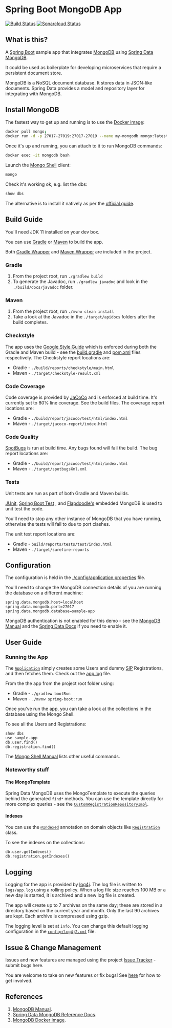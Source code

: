 # Spring Boot MongoDB App

[![Build Status](https://travis-ci.org/gazbert/spring-boot-mongodb-app.svg?branch=master)](https://travis-ci.org/gazbert/spring-boot-mongodb-app)
[![Sonarcloud Status](https://sonarcloud.io/api/project_badges/measure?project=gazbert_spring-boot-mongodb-app&metric=alert_status)](https://sonarcloud.io/dashboard?id=gazbert_spring-boot-mongodb-app)

## What is this?
A [Spring Boot](http://projects.spring.io/spring-boot/) sample app that integrates 
[MongoDB](https://www.mongodb.com/) using [Spring Data MongoDB](https://spring.io/projects/spring-data-mongodb).

It could be used as boilerplate for developing microservices that require a persistent document store.

MongoDB is a NoSQL document database. It stores data in JSON-like documents. Spring Data provides
a model and repository layer for integrating with MongoDB.

## Install MongoDB
The fastest way to get up and running is to use the [Docker image](https://hub.docker.com/_/mongo):

```bash
docker pull mongo;
docker run -d -p 27017-27019:27017-27019 --name my-mongodb mongo:latest

```

Once it's up and running, you can attach to it to run MongoDB commands: 
```bash
docker exec -it mongodb bash
```

Launch the [Mongo Shell](https://docs.mongodb.com/manual/reference/mongo-shell/) client:
```bash
mongo
```

Check it's working ok, e.g. list the dbs:
```bash
show dbs
```

The alternative is to install it natively as per the [official guide](https://docs.mongodb.com/manual/installation/).

## Build Guide
You'll need JDK 11 installed on your dev box.

You can use [Gradle](https://gradle.org/) or [Maven](https://maven.apache.org) to build the app.

Both [Gradle Wrapper](https://docs.gradle.org/current/userguide/gradle_wrapper.html) and 
[Maven Wrapper](https://github.com/takari/maven-wrapper) are included in the project.

### Gradle
1. From the project root, run `./gradlew build`
1. To generate the Javadoc, run `./gradlew javadoc` and look in the `./build/docs/javadoc` folder.

### Maven
1. From the project root, run `./mvnw clean install`
1. Take a look at the Javadoc in the `./target/apidocs` folders after the build completes.

### Checkstyle
The app uses the [Google Style Guide](https://google.github.io/styleguide/javaguide.html)
which is enforced during both the Gradle and Maven build - see the [build.gradle](./build.gradle) 
and [pom.xml](./pom.xml) files respectively. The Checkstyle report locations are:

* Gradle - `./build/reports/checkstyle/main.html`
* Maven - `./target/checkstyle-result.xml`

### Code Coverage
Code coverage is provided by [JaCoCo](https://www.eclemma.org/jacoco/) and is enforced at build time.
It's currently set to 80% line coverage. See the build files. The coverage report locations are:

* Gradle - `./build/report/jacoco/test/html/index.html`
* Maven - `./target/jacoco-report/index.html`

### Code Quality
[SpotBugs](https://spotbugs.github.io/) is run at build time. Any bugs found will fail the build. 
The bug report locations are:

* Gradle - `./build/report/jacoco/test/html/index.html`
* Maven - `./target/spotbugsXml.xml`

### Tests
Unit tests are run as part of both Gradle and Maven builds.

[JUnit](https://junit.org/junit4/), [Spring Boot Test](https://docs.spring.io/spring-boot/docs/2.1.5.RELEASE/reference/html/boot-features-testing.html)
, and [Flapdoodle's](https://github.com/flapdoodle-oss/de.flapdoodle.embed.mongo) embedded MongoDB
is used to unit test the code.

You'll need to stop any other instance of MongoDB that you have running, otherwise the tests will 
fail to due to port clashes.

The unit test report locations are:
* Gradle - `build/reports/tests/test/index.html`
* Maven - `./target/surefire-reports`
 
## Configuration
The configuration is held in the [./config/application.properties](./config/application.properties) 
file.

You'll need to change the MongoDB connection details of you are running the database on a different
machine:

```properties
spring.data.mongodb.host=localhost
spring.data.mongodb.port=27017
spring.data.mongodb.database=sample-app
```

MongoDB authentication is not enabled for this demo - see the
[MongoDB Manual](https://docs.mongodb.com/manual/tutorial/enable-authentication/) and the
[Spring Data Docs](https://docs.spring.io/spring-data/mongodb/docs/current/reference/html/#mongo.mongo-db-factory-java)
if you need to enable it.

## User Guide

### Running the App
The [`Application`](./src/main/java/com/gazbert/mongosample/Application.java) simply creates some
Users and dummy [SIP](https://en.wikipedia.org/wiki/Session_Initiation_Protocol) Registrations, and 
then fetches them. Check out the [app.log](#logging) file.

From the the app from the project root folder using:

* Gradle - `./gradlew bootRun`
* Maven - `./mvnw spring-boot:run`

Once you've run the app, you can take a look at the collections in the database using the Mongo Shell.

To see all the Users and Registrations:

```
show dbs
use sample-app
db.user.find()
db.registration.find()
```

The [Mongo Shell Manual](https://docs.mongodb.com/manual/crud/) lists other useful commands.

### Noteworthy stuff

#### The MongoTemplate
Spring Data MongoDB uses the MongoTemplate to execute the queries behind the generated `find*` methods.
You can use the template directly for more complex queries - see the
[`CustomRegistrationRepositoryImpl`](./src/main/java/com/gazbert/mongosample/repository/CustomRegistrationRepositoryImpl.java).

#### Indexes
You can use the
[`@Indexed`](https://docs.spring.io/spring-data/mongodb/docs/current/api/org/springframework/data/mongodb/core/index/Indexed.html) 
annotation on domain objects like 
[`Registration`](./src/main/java/com/gazbert/mongosample/model/Registration.java) class.
 
To see the indexes on the collections:
```
db.user.getIndexes()
db.registration.getIndexes()
```

## Logging
Logging for the app is provided by [log4j](http://logging.apache.org/log4j). 
The log file is written to `logs/app.log` using a rolling policy. When a log file size reaches 
100 MB or a new day is started, it is archived and a new log file is created. 

The app will create up to 7 archives on the same day; these are stored in a directory based on the 
current year and month. Only the last 90 archives are kept. Each archive is compressed using gzip.

The logging level is set at `info`. You can change this default logging configuration in 
the [`config/log4j2.xml`](./config/log4j2.xml) file.

## Issue & Change Management
Issues and new features are managed using the project 
[Issue Tracker](https://github.com/gazbert/spring-boot-mongodb-app/issues) - submit bugs here.
 
You are welcome to take on new features or fix bugs! See [here](CONTRIBUTING.md) for how to get involved. 

## References
1. [MongoDB Manual](https://docs.mongodb.com/manual/reference/).
1. [Spring Data MongoDB Reference Docs](https://docs.spring.io/spring-data/mongodb/docs/current/reference/html/#reference).
1. [MongoDB Docker image](https://hub.docker.com/_/mongo).


